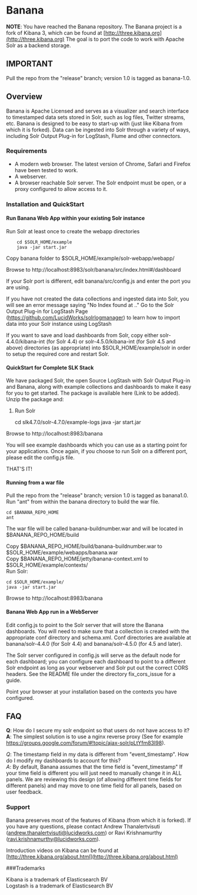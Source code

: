 # Banana

__NOTE__: You have reached the Banana repository. 
The Banana project is a fork of Kibana 3, which can be found at [http://three.kibana.org](http://three.kibana.org)
The goal is to port the code to work with Apache Solr as a backend storage. 
 
## IMPORTANT

Pull the repo from the "release" branch; version 1.0 is tagged as banana-1.0.

## Overview

Banana is Apache Licensed and serves as a visualizer and search interface to timestamped data sets stored in Solr, such as log files, Twitter streams, etc. Banana is designed to be easy to start-up with (just like Kibana from which it is forked). Data can be ingested into Solr through a variety of ways, including Solr Output Plug-in for LogStash, Flume and other connectors.


### Requirements
* A modern web browser. The latest version of Chrome, Safari and Firefox have been tested to work.
* A webserver. 
* A browser reachable Solr server. The Solr endpoint must be open, or a proxy configured to allow access to it.

### Installation and QuickStart


#### Run Banana Web App within your existing Solr instance
Run Solr at least once to create the webapp directories  

		cd $SOLR_HOME/example  
		java -jar start.jar
		
Copy banana folder to $SOLR_HOME/example/solr-webapp/webapp/
 
Browse to http://localhost:8983/solr/banana/src/index.html#/dashboard


If your Solr port is different, edit banana/src/config.js and enter the port you are using.

If you have not created the data collections and ingested data into Solr, you will see an error message saying "No Index found at .." Go to the Solr Output Plug-in for LogStash  Page (https://github.com/LucidWorks/solrlogmanager) to learn how to import data into your Solr instance using LogStash

If you want to save and load dashboards from Solr, copy either solr-4.4.0/kibana-int (for Solr 4.4) or solr-4.5.0/kibana-int (for Solr 4.5 and above) directories (as appropriate) into $SOLR_HOME/example/solr in order to setup the required core and restart Solr.


#### QuickStart for Complete SLK Stack

We have packaged Solr, the open Source LogStash with Solr Output Plug-in and Banana, along with example collections and dashboards to make it easy for you to get started. The package is available here  (Link to be added). Unzip the package and:  
1. Run Solr  

    cd slk4.7.0/solr-4.7.0/example-logs
    java -jar start.jar  
     
Browse to http://localhost:8983/banana 
 
You will see example dashboards which you can use as a starting point for your applications.
Once again, if you choose to run Solr on a different port, please edit the config.js file.

THAT'S IT!


#### Running from a war file
Pull the repo from the "release" branch; version 1.0 is tagged as banana1.0.  Run "ant" from within the banana directory to build the war file.

    cd $BANANA_REPO_HOME  
    ant 
     
The war file will be called banana-buildnumber.war and will be located in $BANANA_REPO_HOME/build  


Copy $BANANA_REPO_HOME/build/banana-buildnumber.war to $SOLR_HOME/example/webapps/banana.war   
Copy $BANANA_REPO_HOME/jetty/banana-context.xml  to $SOLR_HOME/example/contexts/      
Run Solr:

    cd $SOLR_HOME/example/
    java -jar start.jar    
    
Browse to http://localhost:8983/banana  

	
#### Banana Web App run in a WebServer

Edit config.js to point to the Solr server that will store the Banana dashboards. You will need to make sure that a collection is created with the appropriate conf directory and schema.xml. Conf directories are available at banana/solr-4.4.0	(for Solr 4.4) and banana/solr-4.5.0 (for 4.5 and later).

The Solr server configured in config.js will serve as the default node for each dashboard; you can configure each dashboard to point to a different Solr endpoint as long as your webserver and Solr put out the correct CORS headers. See the README file under the directory fix_cors_issue for a guide.

Point your browser at your installation based on the contexts you have configured.



## FAQ

__Q__: How do I secure my solr endpoint so that users do not have access to it?   
__A__: The simplest solution is to use a nginx reverse proxy (See for example https://groups.google.com/forum/#!topic/ajax-solr/pLtYfm83I98).


_Q_: The timestamp field in my data is different from "event_timestamp". How do I modify my dashboards to account for this?   
_A_: By default, Banana assumes that the time field is "event_timestamp" If your time field is different you will just need to manually change it in ALL panels. We are reviewing this design (of allowing different time fields for different panels) and may move to one time field for all panels, based on user feedback.

### Support

Banana preserves most of the features of Kibana (from which it is forked). If you have any questions, please contact Andrew Thanalertvisuti (andrew.thanalertvisuti@lucidworks.com) or Ravi Krishnamurthy (ravi.krishnamurthy@lucidworks.com).


Introduction videos on Kibana can be found at [http://three.kibana.org/about.html](http://three.kibana.org/about.html)  


###Trademarks

Kibana is a trademark of Elasticsearch BV  
Logstash is a trademark of Elasticsearch BV



